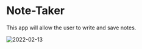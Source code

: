 # Note-Taker

This app will allow the user to write and save notes.

![2022-02-13](https://user-images.githubusercontent.com/86794135/153799032-d8667720-0b6e-403e-89c7-2e87a47bdb6f.png)
